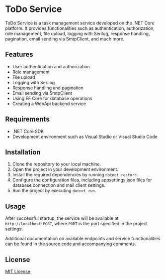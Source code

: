 # ToDo Service

ToDo Service is a task management service developed on the .NET Core platform. It provides functionalities such as authentication, authorization, role management, file upload, logging with Serilog, response handling, pagination, email sending via SmtpClient, and much more.

## Features

- User authentication and authorization
- Role management
- File upload
- Logging with Serilog
- Response handling and pagination
- Email sending via SmtpClient
- Using EF Core for database operations
- Creating a WebApi backend service

## Requirements

- .NET Core SDK
- Development environment such as Visual Studio or Visual Studio Code

## Installation

1. Clone the repository to your local machine.
2. Open the project in your development environment.
3. Install the required dependencies by running `dotnet restore`.
4. Configure the configuration files, including appsettings.json files for database connection and mail client settings.
5. Run the project by executing `dotnet run`.

## Usage

After successful startup, the service will be available at `http://localhost:PORT`, where `PORT` is the port specified in the project settings.

Additional documentation on available endpoints and service functionalities can be found in the source code and accompanying comments.

## License

[MIT License](LICENSE)
